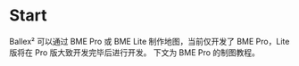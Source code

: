 # Start

Ballex² 可以通过 BME Pro 或 BME Lite 制作地图，当前仅开发了 BME Pro，Lite 版将在 Pro 版大致开发完毕后进行开发。
下文为 BME Pro 的制图教程。
